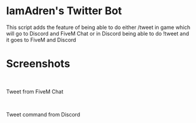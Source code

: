 <h1>IamAdren's Twitter Bot</h1>
<p>This script adds the feature of being able to do either /tweet in game which will go to Discord and FiveM Chat or in Discord being able to do !tweet and it goes to FiveM and Discord</p>

<h1>Screenshots</h1>
<img src="https://i.imgur.com/wRo841E.jpeg" alt="">
<img src="https://i.imgur.com/ceGQlea.png" alt="">
<p>Tweet from FiveM Chat</p>

<img src="https://i.imgur.com/3SpdB1f.png" alt="">
<img src="https://i.imgur.com/sSMfxCt.png" alt="">
<p>Tweet command from Discord</p>

